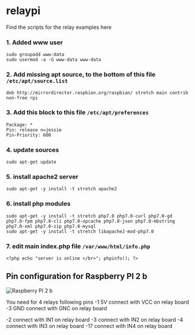 # relaypi
Find the scripts for the relay examples here


### 1. Added www user
```
sudo groupadd www-data
sudo usermod -a -G www-data www-data
```

### 2. Add missing apt source, to the bottom of this file `/etc/apt/source.list`
```
deb http://mirrordirector.raspbian.org/raspbian/ stretch main contrib non-free rpi
```

### 3. Add this block to this file `/etc/apt/preferences`
```
Package: *
Pin: release n=jessie
Pin-Priority: 600
```

### 4. update sources
```
sudo apt-get update
```

### 5. install apache2 server

```
sudo apt-get -y install -t stretch apache2
```

### 6. install php modules
```
sudo apt-get -y install -t stretch php7.0 php7.0-curl php7.0-gd php7.0-fpm php7.0-cli php7.0-opcache php7.0-json php7.0-mbstring php7.0-xml php7.0-zip php7.0-mysql
sudo apt-get -y install -t stretch libapache2-mod-php7.0
```

### 7. edit main index.php file `/var/www/html/info.php`
```
<?php echo "server is online </br>"; phpinfo(); ?>
```

## Pin configuration for Raspberry PI 2 b

![Raspberry PI 2 b](https://www.raspberrypi.org/documentation/usage/gpio/images/gpio-numbers-pi2.png "Pin config")

You need for 4 relays following pins
-1 5V connect with VCC on relay board
-3 GND connect with GNC on relay board

-2 connect with IN1 on relay board
-3 connect with IN2 on relay board
-4 connect with IN3 on relay board
-17 connect with IN4 on relay board